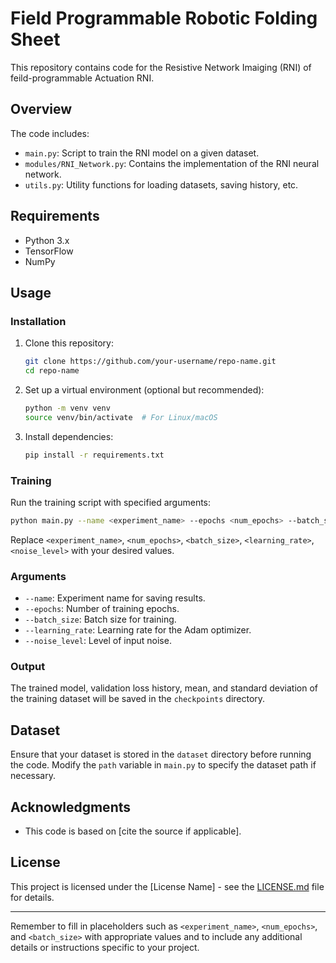 # Field Programmable Robotic Folding Sheet


This repository contains code for the Resistive Network Imaiging (RNI) of feild-programmable Actuation RNI. 
## Overview

The code includes:

- `main.py`: Script to train the RNI model on a given dataset.
- `modules/RNI_Network.py`: Contains the implementation of the RNI neural network.
- `utils.py`: Utility functions for loading datasets, saving history, etc.

## Requirements

- Python 3.x
- TensorFlow
- NumPy

## Usage

### Installation

1. Clone this repository:

    ```bash
    git clone https://github.com/your-username/repo-name.git
    cd repo-name
    ```

2. Set up a virtual environment (optional but recommended):

    ```bash
    python -m venv venv
    source venv/bin/activate  # For Linux/macOS
    ```

3. Install dependencies:

    ```bash
    pip install -r requirements.txt
    ```

### Training

Run the training script with specified arguments:

```bash
python main.py --name <experiment_name> --epochs <num_epochs> --batch_size <batch_size> --learning_rate <learning_rate> --noise_level <noise_level>
```

Replace `<experiment_name>`, `<num_epochs>`, `<batch_size>`, `<learning_rate>`, `<noise_level>` with your desired values.

### Arguments

- `--name`: Experiment name for saving results.
- `--epochs`: Number of training epochs.
- `--batch_size`: Batch size for training.
- `--learning_rate`: Learning rate for the Adam optimizer.
- `--noise_level`: Level of input noise.

### Output

The trained model, validation loss history, mean, and standard deviation of the training dataset will be saved in the `checkpoints` directory.

## Dataset

Ensure that your dataset is stored in the `dataset` directory before running the code. Modify the `path` variable in `main.py` to specify the dataset path if necessary.

## Acknowledgments

- This code is based on [cite the source if applicable].

## License

This project is licensed under the [License Name] - see the [LICENSE.md](LICENSE.md) file for details.

---

Remember to fill in placeholders such as `<experiment_name>`, `<num_epochs>`, and `<batch_size>` with appropriate values and to include any additional details or instructions specific to your project.
